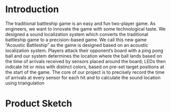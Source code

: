 # Introduction

The traditional battleship game is an easy and fun two-player game. As engineers, we want to innovate the game with some technological taste. We designed a sound localization system which converts the traditional battleship game to a precision-based game. We call this new game “Acoustic Battleship” as the game is designed based on an acoustic localization system. Players attack their opponent’s board with a ping pong ball and our system determines the location where the ball lands based on the time of arrivals received by sensors placed around the board; LEDs then indicate hit or miss with distinct colors, based on pre-set target positions at the start of the game. The core of our project is to precisely record the time of arrivals at every sensor for each hit and to calculate the sound location using triangulation

# Product Sketch
